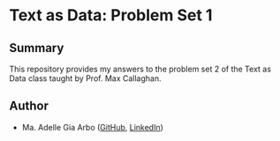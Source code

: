 # Text as Data: Problem Set 1


## Summary

This repository provides my answers to the problem set 2 of the Text as Data class taught by Prof. Max Callaghan.

## Author

- Ma. Adelle Gia Arbo ([GitHub](https://github.com/adellegia), [LinkedIn](https://www.linkedin.com/in/ma-adelle-gia-arbo/))
